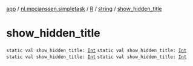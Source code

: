 [app](../../../index.md) / [nl.mpcjanssen.simpletask](../../index.md) / [R](../index.md) / [string](index.md) / [show_hidden_title](.)

# show_hidden_title

`static val show_hidden_title: `[`Int`](https://kotlinlang.org/api/latest/jvm/stdlib/kotlin/-int/index.html)
`static val show_hidden_title: `[`Int`](https://kotlinlang.org/api/latest/jvm/stdlib/kotlin/-int/index.html)
`static val show_hidden_title: `[`Int`](https://kotlinlang.org/api/latest/jvm/stdlib/kotlin/-int/index.html)
`static val show_hidden_title: `[`Int`](https://kotlinlang.org/api/latest/jvm/stdlib/kotlin/-int/index.html)